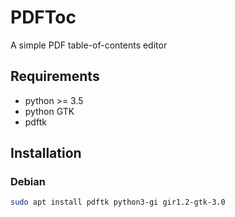 PDFToc
======

A simple PDF table-of-contents editor


Requirements
------------

* python >= 3.5
* python GTK
* pdftk

## Installation
### Debian

```sh
sudo apt install pdftk python3-gi gir1.2-gtk-3.0
```